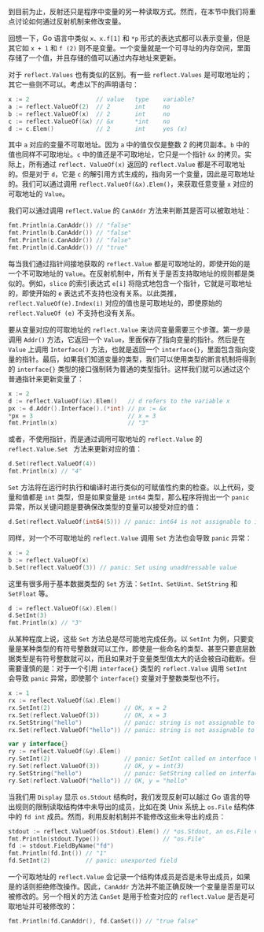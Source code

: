 
到目前为止，反射还只是程序中变量的另一种读取方式。然而，在本节中我们将重点讨论如何通过反射机制来修改变量。

回想一下，Go 语言中类似 `x、x.f[1]` 和 `*p` 形式的表达式都可以表示变量，但是其它如 `x + 1` 和 `f (2)` 则不是变量。一个变量就是一个可寻址的内存空间，里面存储了一个值，并且存储的值可以通过内存地址来更新。

对于 `reflect.Values` 也有类似的区别。有一些 `reflect.Values` 是可取地址的；其它一些则不可以。考虑以下的声明语句：

```go
x := 2                   // value   type    variable?
a := reflect.ValueOf(2)  // 2       int     no
b := reflect.ValueOf(x)  // 2       int     no
c := reflect.ValueOf(&x) // &x      *int    no
d := c.Elem()            // 2       int     yes (x)
```

其中 `a` 对应的变量不可取地址。因为 `a` 中的值仅仅是整数 2 的拷贝副本。`b` 中的值也同样不可取地址。`c` 中的值还是不可取地址，它只是一个指针 ` &x ` 的拷贝。实际上，所有通过 `reflect. ValueOf(x)` 返回的 `reflect.Value` 都是不可取地址的。但是对于 `d`，它是 `c` 的解引用方式生成的，指向另一个变量，因此是可取地址的。我们可以通过调用 `reflect.ValueOf(&x).Elem()`，来获取任意变量 `x` 对应的可取地址的 `Value`。

我们可以通过调用 `reflect.Value` 的 `CanAddr` 方法来判断其是否可以被取地址：

```go
fmt.Println(a.CanAddr()) // "false"
fmt.Println(b.CanAddr()) // "false"
fmt.Println(c.CanAddr()) // "false"
fmt.Println(d.CanAddr()) // "true"
```

每当我们通过指针间接地获取的 `reflect.Value` 都是可取地址的，即使开始的是一个不可取地址的 `Value`。在反射机制中，所有关于是否支持取地址的规则都是类似的。例如，`slice` 的索引表达式 `e[i]` 将隐式地包含一个指针，它就是可取地址的，即使开始的 `e` 表达式不支持也没有关系。以此类推，`reflect.ValueOf(e).Index(i)` 对应的值也是可取地址的，即使原始的 `reflect.ValueOf (e)` 不支持也没有关系。

要从变量对应的可取地址的 `reflect.Value` 来访问变量需要三个步骤。第一步是调用 `Addr()` 方法，它返回一个 `Value`，里面保存了指向变量的指针。然后是在 `Value` 上调用 `Interface()` 方法，也就是返回一个 `interface{}`，里面包含指向变量的指针。最后，如果我们知道变量的类型，我们可以使用类型的断言机制将得到的 `interface{}` 类型的接口强制转为普通的类型指针。这样我们就可以通过这个普通指针来更新变量了：

```go
x := 2
d := reflect.ValueOf(&x).Elem()   // d refers to the variable x
px := d.Addr().Interface().(*int) // px := &x
*px = 3                           // x = 3
fmt.Println(x)                    // "3"
```

或者，不使用指针，而是通过调用可取地址的 `reflect.Value` 的 `reflect.Value.Set ` 方法来更新对应的值：

```go
d.Set(reflect.ValueOf(4))
fmt.Println(x) // "4"
```

`Set` 方法将在运行时执行和编译时进行类似的可赋值性约束的检查。以上代码，变量和值都是 `int` 类型，但是如果变量是 `int64` 类型，那么程序将抛出一个 `panic` 异常，所以关键问题是要确保改类型的变量可以接受对应的值：

```go
d.Set(reflect.ValueOf(int64(5))) // panic: int64 is not assignable to int
```

同样，对一个不可取地址的 `reflect.Value` 调用 `Set` 方法也会导致 `panic` 异常：

```go
x := 2
b := reflect.ValueOf(x)
b.Set(reflect.ValueOf(3)) // panic: Set using unaddressable value
```

这里有很多用于基本数据类型的 `Set` 方法：`SetInt、SetUint、SetString` 和 `SetFloat` 等。

```go
d := reflect.ValueOf(&x).Elem()
d.SetInt(3)
fmt.Println(x) // "3"
```

从某种程度上说，这些 `Set` 方法总是尽可能地完成任务。以 `SetInt` 为例，只要变量是某种类型的有符号整数就可以工作，即使是一些命名的类型、甚至只要底层数据类型是有符号整数就可以，而且如果对于变量类型值太大的话会被自动截断。但需要谨慎的是：对于一个引用 `interface{}` 类型的 `reflect.Value` 调用 `SetInt` 会导致 `panic` 异常，即使那个 `interface{}` 变量对于整数类型也不行。

```go
x := 1
rx := reflect.ValueOf(&x).Elem()
rx.SetInt(2)                     // OK, x = 2
rx.Set(reflect.ValueOf(3))       // OK, x = 3
rx.SetString("hello")            // panic: string is not assignable to int
rx.Set(reflect.ValueOf("hello")) // panic: string is not assignable to int

var y interface{}
ry := reflect.ValueOf(&y).Elem()
ry.SetInt(2)                     // panic: SetInt called on interface Value
ry.Set(reflect.ValueOf(3))       // OK, y = int(3)
ry.SetString("hello")            // panic: SetString called on interface Value
ry.Set(reflect.ValueOf("hello")) // OK, y = "hello"
```

当我们用 `Display` 显示 `os.Stdout` 结构时，我们发现反射可以越过 Go 语言的导出规则的限制读取结构体中未导出的成员，比如在类 Unix 系统上 `os.File` 结构体中的 `fd int` 成员。然而，利用反射机制并不能修改这些未导出的成员：

```go
stdout := reflect.ValueOf(os.Stdout).Elem() // *os.Stdout, an os.File var
fmt.Println(stdout.Type())                  // "os.File"
fd := stdout.FieldByName("fd")
fmt.Println(fd.Int()) // "1"
fd.SetInt(2)          // panic: unexported field
```

一个可取地址的 `reflect.Value` 会记录一个结构体成员是否是未导出成员，如果是的话则拒绝修改操作。因此，`CanAddr` 方法并不能正确反映一个变量是否是可以被修改的。另一个相关的方法 `CanSet` 是用于检查对应的 `reflect.Value` 是否是可取地址并可被修改的：

```go
fmt.Println(fd.CanAddr(), fd.CanSet()) // "true false"
```